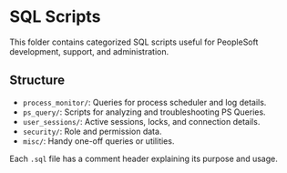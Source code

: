 # SQL Scripts

This folder contains categorized SQL scripts useful for PeopleSoft development, support, and administration.

## Structure

- `process_monitor/`: Queries for process scheduler and log details.
- `ps_query/`: Scripts for analyzing and troubleshooting PS Queries.
- `user_sessions/`: Active sessions, locks, and connection details.
- `security/`: Role and permission data.
- `misc/`: Handy one-off queries or utilities.

Each `.sql` file has a comment header explaining its purpose and usage.
